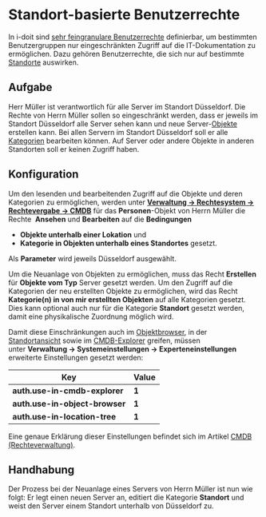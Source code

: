 # Standort-basierte Benutzerrechte

In i-doit sind [sehr feingranulare Benutzerrechte](../effizientes-dokumentieren/rechteverwaltung/index.md) definierbar, um bestimmten Benutzergruppen nur eingeschränkten Zugriff auf die IT-Dokumentation zu ermöglichen. Dazu gehören Benutzerrechte, die sich nur auf bestimmte [Standorte](../anwendungsfaelle/standorte.md) auswirken.

Aufgabe
-------

Herr Müller ist verantwortlich für alle Server im Standort Düsseldorf. Die Rechte von Herrn Müller sollen so eingeschränkt werden, dass er jeweils im Standort Düsseldorf alle Server sehen kann und neue Server-[Objekte](../grundlagen/struktur-it-dokumentation.md) erstellen kann. Bei allen Servern im Standort Düsseldorf soll er alle [Kategorien](../grundlagen/struktur-it-dokumentation.md) bearbeiten können. Auf Server oder andere Objekte in anderen Standorten soll er keinen Zugriff haben.

Konfiguration
-------------

Um den lesenden und bearbeitenden Zugriff auf die Objekte und deren Kategorien zu ermöglichen, werden unter **[Verwaltung → Rechtesystem → Rechtevergabe → CMDB](../effizientes-dokumentieren/rechteverwaltung/cmdb.md)** für das **Personen**\-Objekt von Herrn Müller die Rechte  **Ansehen** und **Bearbeiten** auf die **Bedingungen**

*   **Objekte unterhalb einer Lokation** und
*   **Kategorie in Objekten unterhalb eines Standortes** gesetzt.

Als **Parameter** wird jeweils Düsseldorf ausgewählt.

Um die Neuanlage von Objekten zu ermöglichen, muss das Recht **Erstellen** für **Objekte vom Typ** Server gesetzt werden. Um den Zugriff auf die Kategorien der neu erstellten Objekte zu ermöglichen, wird das Recht **Kategorie(n) in von mir erstellten Objekten** auf alle Kategorien gesetzt. Dies kann optional auch nur für die Kategorie **Standort** gesetzt werden, damit eine physikalische Zuordnung möglich wird.

Damit diese Einschränkungen auch im [Objektbrowser](../grundlagen/objekt-beziehungen.md), in der [Standortansicht](../anwendungsfaelle/standorte.md) sowie im [CMDB-Explorer](../auswertungen/cmdb-explorer/index.md) greifen, müssen unter **Verwaltung → Systemeinstellungen → Experteneinstellungen** erweiterte Einstellungen gesetzt werden:

| Key | Value |
| --- | --- |
| **auth.use-in-cmdb-explorer** | **1** |
| **auth.use-in-object-browser** | **1** |
| **auth.use-in-location-tree** | **1** |

Eine genaue Erklärung dieser Einstellungen befindet sich im Artikel [CMDB (Rechteverwaltung)](../effizientes-dokumentieren/rechteverwaltung/cmdb.md).

Handhabung
----------

Der Prozess bei der Neuanlage eines Servers von Herrn Müller ist nun wie folgt: Er legt einen neuen Server an, editiert die Kategorie **Standort** und weist den Server einem Standort unterhalb von Düsseldorf zu.